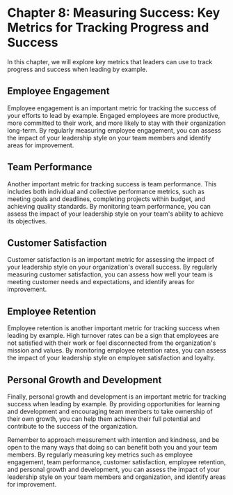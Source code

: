 Chapter 8: Measuring Success: Key Metrics for Tracking Progress and Success
===========================================================================

In this chapter, we will explore key metrics that leaders can use to track progress and success when leading by example.

Employee Engagement
-------------------

Employee engagement is an important metric for tracking the success of your efforts to lead by example. Engaged employees are more productive, more committed to their work, and more likely to stay with their organization long-term. By regularly measuring employee engagement, you can assess the impact of your leadership style on your team members and identify areas for improvement.

Team Performance
----------------

Another important metric for tracking success is team performance. This includes both individual and collective performance metrics, such as meeting goals and deadlines, completing projects within budget, and achieving quality standards. By monitoring team performance, you can assess the impact of your leadership style on your team's ability to achieve its objectives.

Customer Satisfaction
---------------------

Customer satisfaction is an important metric for assessing the impact of your leadership style on your organization's overall success. By regularly measuring customer satisfaction, you can assess how well your team is meeting customer needs and expectations, and identify areas for improvement.

Employee Retention
------------------

Employee retention is another important metric for tracking success when leading by example. High turnover rates can be a sign that employees are not satisfied with their work or feel disconnected from the organization's mission and values. By monitoring employee retention rates, you can assess the impact of your leadership style on employee satisfaction and loyalty.

Personal Growth and Development
-------------------------------

Finally, personal growth and development is an important metric for tracking success when leading by example. By providing opportunities for learning and development and encouraging team members to take ownership of their own growth, you can help them achieve their full potential and contribute to the success of the organization.

Remember to approach measurement with intention and kindness, and be open to the many ways that doing so can benefit both you and your team members. By regularly measuring key metrics such as employee engagement, team performance, customer satisfaction, employee retention, and personal growth and development, you can assess the impact of your leadership style on your team members and organization, and identify areas for improvement.

